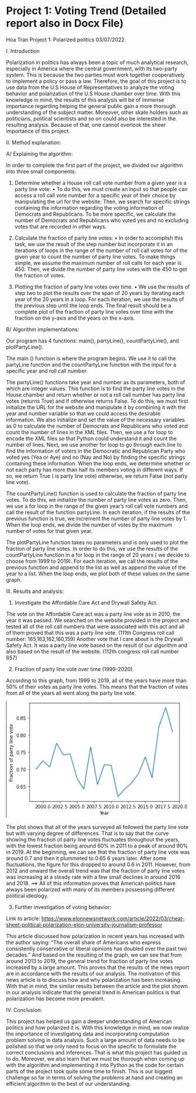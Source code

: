 # Project 1: Voting Trend (Detailed report also in Docx File)

Hoa Tran 
Project 1: Polarized politics 
03/07/2022

I. Introduction

Polarization in politics has always been a topic of much analytical research, especially in America where the central government, with its two-party system. This is because the two parties must work together cooperatively to implement a policy or pass a law. Therefore, the goal of this project is to use data from the U.S House of Representatives to analyze the voting behavior and polarization of the U.S House chamber over time. With this knowledge in mind, the results of this analysis will be of immense importance regarding helping the general public gain a more thorough understanding of the subject matter. Moreover, other skate holders such as politicians, political scientists and so on could also be interested in the resulting analysis. Because of that, one cannot overlook the sheer importance of this project. 

II. Method explanation: 

A/ Explaining the algorithm: 

In order to complete the first part of the project, we divided our algorithm into three small components:

1.	Determine whether a House roll call vote number from a given year is a party line vote: 
•	To do this, we must create an input so that people can access a roll call vote number for a specific year of their choice by manipulating the url for the website. Then, we search for specific strings containing the information regarding the voting information of Democrats and Republicans. To be more specific, we calculate the number of Democrats and Republicans who voted yes and no excluding votes that are recorded in other ways.

2.	Calculate the fraction of party line votes: 
•	In order to accomplish this task, we use the result of the step number but incorporate it in an iterations of loops in the range of the number of roll call votes for of the given year to count the number of party line votes. To make things simple, we assume the maximum number of roll calls for each year is 450. Then, we divide the number of party line votes with the 450 to get the fraction of votes.

3.	Plotting the fraction of party line votes over time. 
•	We use the results of step two to plot the results over the span of 20 years by iterating each year of the 20 years in a loop. For each iteration, we use the results of the previous step until the loop ends. The final result should be a complete plot of the fraction of party line votes over time with the fraction on the y-axis and the years on the x-axis. 

B/ Algorithm implementations: 
	
Our program has 4 functions: main(), partyLine(), countPartyLine(), and plotPartyLine(). 

The main () function is where the program begins. We use it to call the partyLine function and the countPartyLine function with the input for a specific year and roll call number. 
	
 The partyLine() functions take year and number as its parameters, both of which are integer values. This function is to find the party line votes in the House chamber and return whether or not a roll call number has party line votes (returns True) and if otherwise returns False. To do this, we must first initialize the URL for the website and manipulate it by combining it with the year and number variable so that we could access the desirable information. We also initialize and set the value of the necessary variables as 0 to calculate the number of Democrats and Republicans who voted and count the number of lines in the XML files. Then, we use a for loop to encode the XML files so that Python could understand it and count the number of lines. Next, we use another for loop to go through each line to find the information of voters in the Democratic and Republican Party who voted yes (Yea or Aye) and no (Nay and No) by finding the specific strings containing these information. When the loop ends, we determine whether or not each party has more than half its members voting in different ways. If so, we return True ( is party line vote) otherwise, we return False (not party line vote). 
	
The countPartyLine() function is used to calculate the fraction of party line votes. To do this, we initialize the number of party line votes as zero. Then, we use a for loop in the range of the given year’s roll call vote numbers and call the result of the function partyLine. In each iteration, if the results of the previous function is true, we increment the number of party line votes by 1. When the loop ends, we divide the number of votes by the maximum number of votes for that given year. 

The plotPartyLine function takes no parameters and is only used to plot the fraction of party line votes. In order to do this, we use the results of the countPartyLine function in a for loop in the range of 20 years ( we decide to choose from 1999 to 2019). For each iteration, we call the results of the previous function and append to the list as well as append the value of the year to a list. When the loop ends, we plot both of these values on the same graph. 

III. Results and analysis: 

1. Investigate the Affordable Care Act and Drywall Safety Act.
 
 The vote on the Affordable Care act was a party line vote as in 2010, the year it was passed. We searched on the website provided in the project and tested all of the roll call numbers that were associated with this act and all of them proved that this was a party line vote. (111th Congress roll call number: 165,163,162,160,159) 
Another vote that I care about is the Drywall Safety Act. It was a party line vote based on the result of our algorithm and also based on the result of the website. (112th congress roll call number 657)

2. Fraction of party line vote over time (1999-2020).

According to this graph, from 1999 to 2019, all of the years have more than 50% of their votes as party line votes. This means that the fraction of votes from all of the years all went along the party line vote. 

![alt text](https://github.com/HoaTran2003/Project-_1_Voting_Trend/blob/main/Voting_trend_overtime.jpg)

The plot shows that all of the years surveyed all followed the party line vote but with varying degree of differences. That is to say that the curve showing the fraction of party line votes fluctuates throughout the years, with the lowest fraction being around 60% in 2011 to a peak of around 90% in 2019. 
At the beginning, we can see that the fraction of party line vote was around 0.7 and then it plummeted to 0.65 6 years later. After some fluctuations, the figure for this dropped to around 0.6 in 2011. However, from 2012 and onward the overall trend was that the fraction of party line votes was increasing at a steady rate with a few small declines in around 2016 and 2018. 
==> All of this information proves that American politics have always been polarized with many of its members possessing different political ideology. 

3. Further investigation of voting behavior:

Link to article: https://www.elonnewsnetwork.com/article/2022/03/cheat-sheet-political-polarization-elon-university-journalism-professor

This article discussed how polarization in recent years has increased with the author saying: “The overall share of Americans who express consistently conservative or liberal opinions has doubled over the past two decades.” And based on the resulting of the graph, we can see that from around 2013 to 2019, the general trend for fraction of party line votes increased by a large amount. This proves that the results of the news report are in accordance with the results of our analysis. The motivation of this news article is to discuss how and why polarization has been increasing. With that in mind, the similar results between the article and the plot shown in our analysis indicate that the general trend in American politics is that polarization has become more prevalent. 

IV. Conclusion: 

This project has helped us gain a deeper understanding of American politics and how polarized it is. With this knowledge in mind, we now realize the importance of investigating data and incorporating computation problem solving in data analysis. Such a large amount of data needs to be polished so that we only need to focus on the specific to formulate the correct conclusions and inferences. That is what this project has guided us to do. Moreover, we also learn that we must be thorough when coming up with the algorithm and implementing it into Python as the code for certain parts of the project took quite some time to finish. This is our biggest challenge so far in terms of solving the problems at hand and creating an efficient algorithm to the best of our understanding. 

